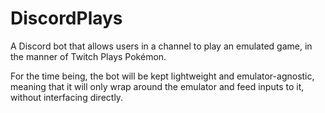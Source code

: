# DiscordPlays
A Discord bot that allows users in a channel to play an emulated game, in the manner of Twitch Plays Pokémon.

For the time being, the bot will be kept lightweight and emulator-agnostic, meaning that it will only wrap around the emulator and feed inputs to it, without interfacing directly.
